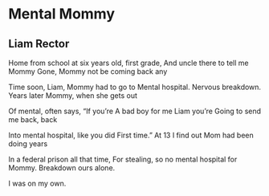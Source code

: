 # Mental Mommy
## Liam Rector
Home from school at six years old, first grade,
And uncle there to tell me Mommy
Gone, Mommy not be coming back any

Time soon, Liam, Mommy had to go to
Mental hospital. Nervous breakdown.
Years later Mommy, when she gets out

Of mental, often says, “If you’re
A bad boy for me Liam you’re
Going to send me back, back

Into mental hospital, like you did
First time.” At 13
I find out Mom had been doing years

In a federal prison all that time,
For stealing, so no mental hospital for
Mommy. Breakdown ours alone.

I was on my own.